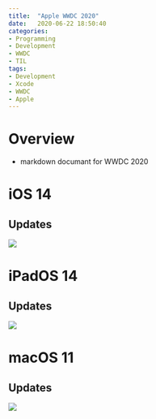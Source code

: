 ```yaml
---
title:  "Apple WWDC 2020"
date:   2020-06-22 18:50:40
categories:
- Programming
- Development
- WWDC
- TIL
tags:
- Development
- Xcode
- WWDC
- Apple
---
```

# Overview
* markdown documant for WWDC 2020

# iOS 14
## Updates
<img src="https://i.imgur.com/HGwiuAV.jpg">

# iPadOS 14
## Updates
<img src="https://i.imgur.com/lPOw7x3.jpg">

# macOS 11
## Updates
<img src="https://i.imgur.com/1jbMjHy.jpg">
